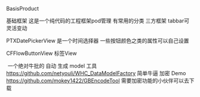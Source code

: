 

BasisProduct

基础框架 这是一个纯代码的工程框架pod管理 有常用的分类 三方框架 tabbar可灵活变动

PTXDatePickerView 是一个时间选择器  一些按钮颜色之类的属性可以自己设置  

CFFlowButtonView  标签View 

 一个绝对牛批的    自动  生成 model 工具   https://github.com/netyouli/WHC_DataModelFactory 简单牛逼
加密 Demo   https://github.com/mokey1422/GBEncodeTool   需要加密功能的小伙伴可以去下载
